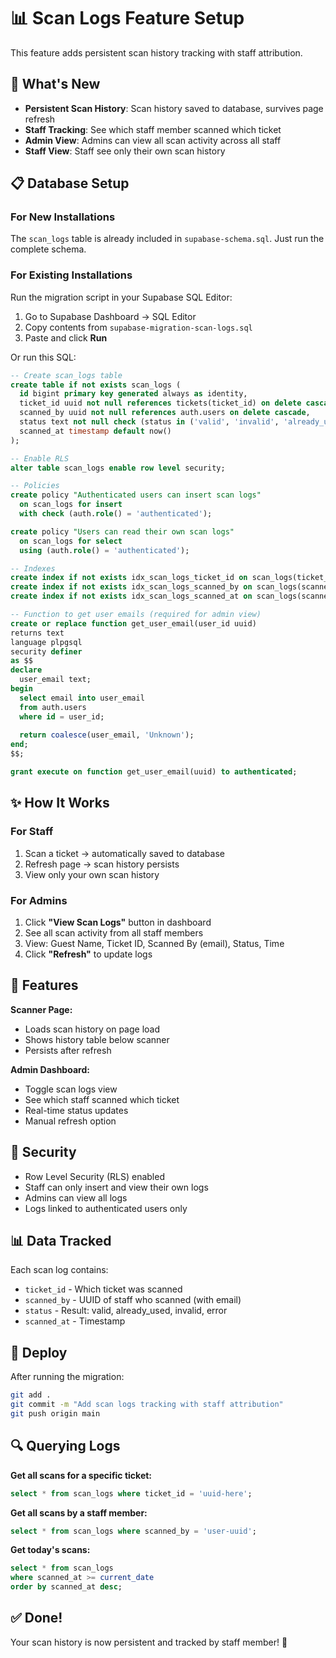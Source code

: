 # 📊 Scan Logs Feature Setup

This feature adds persistent scan history tracking with staff attribution.

## 🎯 What's New

- **Persistent Scan History**: Scan history saved to database, survives page refresh
- **Staff Tracking**: See which staff member scanned which ticket
- **Admin View**: Admins can view all scan activity across all staff
- **Staff View**: Staff see only their own scan history

## 📋 Database Setup

### For New Installations
The `scan_logs` table is already included in `supabase-schema.sql`. Just run the complete schema.

### For Existing Installations
Run the migration script in your Supabase SQL Editor:

1. Go to Supabase Dashboard → SQL Editor
2. Copy contents from `supabase-migration-scan-logs.sql`
3. Paste and click **Run**

Or run this SQL:

```sql
-- Create scan_logs table
create table if not exists scan_logs (
  id bigint primary key generated always as identity,
  ticket_id uuid not null references tickets(ticket_id) on delete cascade,
  scanned_by uuid not null references auth.users on delete cascade,
  status text not null check (status in ('valid', 'invalid', 'already_used', 'error')),
  scanned_at timestamp default now()
);

-- Enable RLS
alter table scan_logs enable row level security;

-- Policies
create policy "Authenticated users can insert scan logs"
  on scan_logs for insert
  with check (auth.role() = 'authenticated');

create policy "Users can read their own scan logs"
  on scan_logs for select
  using (auth.role() = 'authenticated');

-- Indexes
create index if not exists idx_scan_logs_ticket_id on scan_logs(ticket_id);
create index if not exists idx_scan_logs_scanned_by on scan_logs(scanned_by);
create index if not exists idx_scan_logs_scanned_at on scan_logs(scanned_at desc);

-- Function to get user emails (required for admin view)
create or replace function get_user_email(user_id uuid)
returns text
language plpgsql
security definer
as $$
declare
  user_email text;
begin
  select email into user_email
  from auth.users
  where id = user_id;
  
  return coalesce(user_email, 'Unknown');
end;
$$;

grant execute on function get_user_email(uuid) to authenticated;
```

## ✨ How It Works

### For Staff
1. Scan a ticket → automatically saved to database
2. Refresh page → scan history persists
3. View only your own scan history

### For Admins
1. Click **"View Scan Logs"** button in dashboard
2. See all scan activity from all staff members
3. View: Guest Name, Ticket ID, Scanned By (email), Status, Time
4. Click **"Refresh"** to update logs

## 📱 Features

**Scanner Page:**
- Loads scan history on page load
- Shows history table below scanner
- Persists after refresh

**Admin Dashboard:**
- Toggle scan logs view
- See which staff scanned which ticket
- Real-time status updates
- Manual refresh option

## 🔐 Security

- Row Level Security (RLS) enabled
- Staff can only insert and view their own logs
- Admins can view all logs
- Logs linked to authenticated users only

## 📊 Data Tracked

Each scan log contains:
- `ticket_id` - Which ticket was scanned
- `scanned_by` - UUID of staff who scanned (with email)
- `status` - Result: valid, already_used, invalid, error
- `scanned_at` - Timestamp

## 🚀 Deploy

After running the migration:

```bash
git add .
git commit -m "Add scan logs tracking with staff attribution"
git push origin main
```

## 🔍 Querying Logs

**Get all scans for a specific ticket:**
```sql
select * from scan_logs where ticket_id = 'uuid-here';
```

**Get all scans by a staff member:**
```sql
select * from scan_logs where scanned_by = 'user-uuid';
```

**Get today's scans:**
```sql
select * from scan_logs 
where scanned_at >= current_date 
order by scanned_at desc;
```

## ✅ Done!

Your scan history is now persistent and tracked by staff member! 🎉

